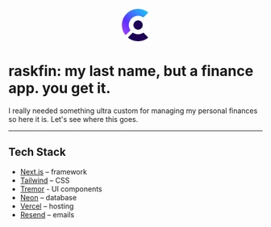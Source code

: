 <p align="center">
  <a href="https://www.clerk.dev/?utm_source=github&utm_medium=starter_repos&utm_campaign=nextjs_starter" target="_blank" align="center">
    <picture>
      <source media="(prefers-color-scheme: dark)" srcset="./docs/clerk-logo-dark.png">
      <img src="./docs/clerk-logo-light.png" height="64">
    </picture>
  </a>
  <br />
</p>

# raskfin: my last name, but a finance app. you get it.

I really needed something ultra custom for managing my personal finances so here it is. Let's see where this goes.

---

## Tech Stack

- [Next.js](https://nextjs.org/) – framework
- [Tailwind](https://tailwindcss.com/) – CSS
- [Tremor](https://www.tremor.so) - UI components
- [Neon](https://neon.tech) – database
- [Vercel](https://vercel.com/) – hosting
- [Resend](https://resend.com/) – emails
